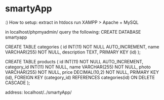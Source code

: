 # smartyApp
:)
How to setup:
extract in htdocs
run XAMPP > Apache + MySQL

in localhost/phpmyadmin/
query the following:
CREATE DATABASE smartyapp

CREATE TABLE categories (
  id INT(11) NOT NULL AUTO_INCREMENT,
  name VARCHAR(255) NOT NULL,
  description TEXT,
  PRIMARY KEY (id)
);

CREATE TABLE products (
  id INT(11) NOT NULL AUTO_INCREMENT,
  category_id INT(11) NOT NULL,
  name VARCHAR(255) NOT NULL,
  photo VARCHAR(255) NOT NULL,
  price DECIMAL(10,2) NOT NULL,
  PRIMARY KEY (id),
  FOREIGN KEY (category_id) REFERENCES categories(id) ON DELETE CASCADE
);

address:
localhost/../smartyApp/
